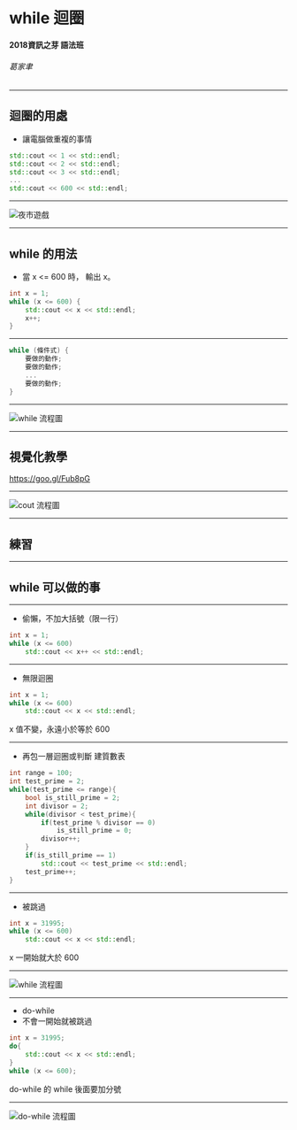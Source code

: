 # while 迴圈
#### 2018資訊之芽 語法班
###### 葛家聿

---

## 迴圈的用處
- 讓電腦做重複的事情
```cpp
std::cout << 1 << std::endl;
std::cout << 2 << std::endl;
std::cout << 3 << std::endl;
...
std::cout << 600 << std::endl;
```

----

![夜市遊戲](https://uc.udn.com.tw/photo/2015/08/28/1/1254889.jpg)

---

## while 的用法
- 當 x <= 600 時， 輸出 x。
```cpp
int x = 1;
while (x <= 600) {
    std::cout << x << std::endl;
    x++;
}
```

----

```cpp
while (條件式) {
    要做的動作;
    要做的動作;
    ...
    要做的動作;
}
```

----
![while 流程圖](https://drive.google.com/uc?id=1K1VVryRs77ArJDryD4yqxdRD7_ztsHtF)

----

## 視覺化教學
https://goo.gl/Fub8pG

----

![cout 流程圖](https://drive.google.com/uc?id=1PCz09Tm7tKkMvJy7naHTJKNbdxp1K5Ab)

---

## 練習

---

## while 可以做的事

----

- 偷懶，不加大括號（限一行）
```cpp
int x = 1;
while (x <= 600)
    std::cout << x++ << std::endl;
```

----

- 無限迴圈
```cpp
int x = 1;
while (x <= 600)
    std::cout << x << std::endl;
```
x 值不變，永遠小於等於 600

----

- 再包一層迴圈或判斷
建質數表
```cpp
int range = 100;
int test_prime = 2;
while(test_prime <= range){
    bool is_still_prime = 2;
    int divisor = 2;
    while(divisor < test_prime){
        if(test_prime % divisor == 0)
            is_still_prime = 0;
        divisor++;
    }
    if(is_still_prime == 1)
        std::cout << test_prime << std::endl;
    test_prime++;
}
```

----

- 被跳過
```cpp
int x = 31995;
while (x <= 600)
    std::cout << x << std::endl;
```
x 一開始就大於 600

----

![while 流程圖](https://drive.google.com/uc?id=1K1VVryRs77ArJDryD4yqxdRD7_ztsHtF)

----

- do-while
- 不會一開始就被跳過
```cpp
int x = 31995;
do{
    std::cout << x << std::endl;
}
while (x <= 600);
```
do-while 的 while 後面要加分號

----

![do-while 流程圖](https://drive.google.com/uc?id=1e5l2maT4NAz4_geFOfUCWqH9mt65orZh)
